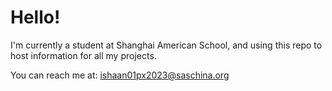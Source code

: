 # Hello!

I'm currently a student at Shanghai American School, and using this repo to host information for all my projects.

You can reach me at:
ishaan01px2023@saschina.org
